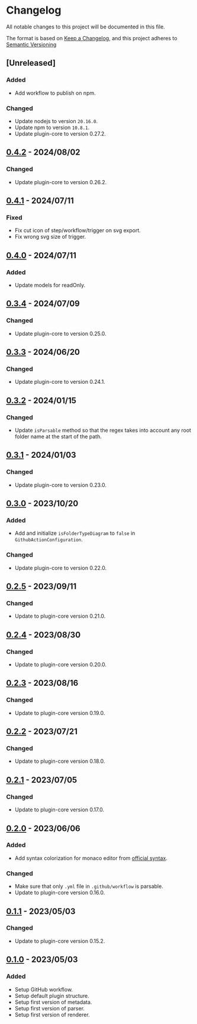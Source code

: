 # Changelog

All notable changes to this project will be documented in this file.

The format is based on [Keep a Changelog](https://keepachangelog.com/en/1.0.0/),
and this project adheres to [Semantic Versioning](https://semver.org/spec/v2.0.0.html)

## [Unreleased]

### Added

- Add workflow to publish on npm.

### Changed

- Update nodejs to version `20.16.0`.
- Update npm to version `10.8.1`.
- Update plugin-core to version 0.27.2.

## [0.4.2] - 2024/08/02

### Changed

- Update plugin-core to version 0.26.2.

## [0.4.1] - 2024/07/11

### Fixed

- Fix cut icon of step/workflow/trigger on svg export.
- Fix wrong svg size of trigger.

## [0.4.0] - 2024/07/11

### Added

- Update models for readOnly.

## [0.3.4] - 2024/07/09

### Changed

- Update plugin-core to version 0.25.0.

## [0.3.3] - 2024/06/20

### Changed

- Update plugin-core to version 0.24.1.

## [0.3.2] - 2024/01/15

### Changed

- Update `isParsable` method so that the regex takes into account any root folder name at the start of the path.

## [0.3.1] - 2024/01/03

### Changed

- Update plugin-core to version 0.23.0.

## [0.3.0] - 2023/10/20

### Added

- Add and initialize `isFolderTypeDiagram` to `false` in `GithubActionConfiguration`.

### Changed

- Update plugin-core to version 0.22.0.

## [0.2.5] - 2023/09/11

### Changed

- Update to plugin-core version 0.21.0.

## [0.2.4] - 2023/08/30

### Changed

- Update to plugin-core version 0.20.0.

## [0.2.3] - 2023/08/16

### Changed

- Update to plugin-core version 0.19.0.

## [0.2.2] - 2023/07/21

### Changed

- Update to plugin-core version 0.18.0.

## [0.2.1] - 2023/07/05

### Changed

- Update to plugin-core version 0.17.0.

## [0.2.0] - 2023/06/06

### Added

- Add syntax colorization for monaco editor from [official syntax](https://github.com/microsoft/monaco-editor/blob/main/src/basic-languages/yaml/yaml.ts).

### Changed

- Make sure that only `.yml` file in `.github/workflow` is parsable.
- Update to plugin-core version 0.16.0.

## [0.1.1] - 2023/05/03

### Changed

- Update to plugin-core version 0.15.2.

## [0.1.0] - 2023/05/03

### Added

- Setup GitHub workflow.
- Setup default plugin structure.
- Setup first version of metadata.
- Setup first version of parser.
- Setup first version of renderer.

[0.4.2]: https://github.com/ditrit/githubator-plugin/blob/main/changelog.md#0.4.2
[0.4.1]: https://github.com/ditrit/githubator-plugin/blob/main/changelog.md#0.4.1
[0.4.0]: https://github.com/ditrit/githubator-plugin/blob/main/changelog.md#0.4.0
[0.3.4]: https://github.com/ditrit/githubator-plugin/blob/main/changelog.md#0.3.4
[0.3.3]: https://github.com/ditrit/githubator-plugin/blob/main/changelog.md#0.3.3
[0.3.2]: https://github.com/ditrit/githubator-plugin/blob/main/changelog.md#0.3.2
[0.3.1]: https://github.com/ditrit/githubator-plugin/blob/main/changelog.md#0.3.1
[0.3.0]: https://github.com/ditrit/githubator-plugin/blob/main/changelog.md#0.3.0
[0.2.5]: https://github.com/ditrit/githubator-plugin/blob/main/changelog.md#0.2.5
[0.2.4]: https://github.com/ditrit/githubator-plugin/blob/main/changelog.md#0.2.4
[0.2.3]: https://github.com/ditrit/githubator-plugin/blob/main/changelog.md#0.2.3
[0.2.2]: https://github.com/ditrit/githubator-plugin/blob/main/changelog.md#0.2.2
[0.2.1]: https://github.com/ditrit/githubator-plugin/blob/main/changelog.md#0.2.1
[0.2.0]: https://github.com/ditrit/githubator-plugin/blob/main/changelog.md#0.2.0
[0.1.1]: https://github.com/ditrit/githubator-plugin/blob/main/changelog.md#0.1.1
[0.1.0]: https://github.com/ditrit/githubator-plugin/blob/main/changelog.md#0.1.0
